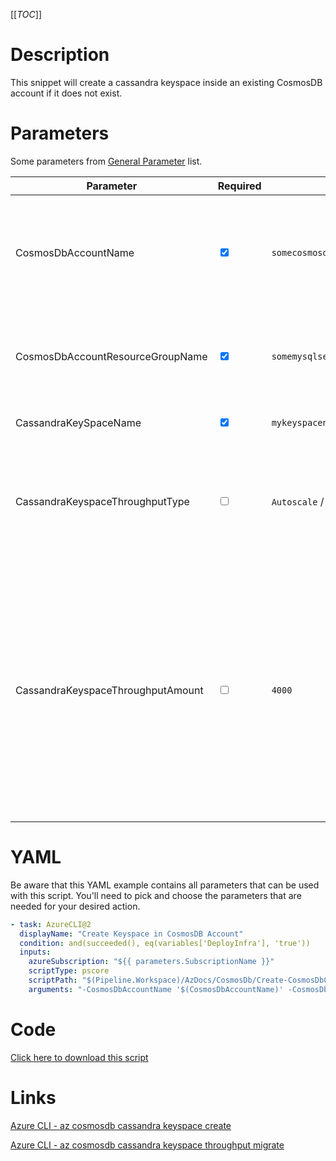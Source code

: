 [[_TOC_]]

# Description

This snippet will create a cassandra keyspace inside an existing CosmosDB account if it does not exist.

# Parameters

Some parameters from [General Parameter](/Azure/AzDocs-v1/Scripts) list.

| Parameter                         | Required                        | Example Value                               | Description                                                                                                                                                                                                                                          |
| --------------------------------- | ------------------------------- | ------------------------------------------- | ---------------------------------------------------------------------------------------------------------------------------------------------------------------------------------------------------------------------------------------------------- |
| CosmosDbAccountName               | <input type="checkbox" checked> | `somecosmosdb$(Release.EnvironmentName)`    | The name for the CosmosDB Account resource. It's recommended to use just alphanumerical characters and hyphens.                                                                                                                                      |
| CosmosDbAccountResourceGroupName  | <input type="checkbox" checked> | `somemysqlserver$(Release.EnvironmentName)` | The name of the resourcegroup you want your CosmosDB account to be created in                                                                                                                                                                        |
| CassandraKeySpaceName             | <input type="checkbox" checked> | `mykeyspacename`                            | The name of the keyspace to create.                                                                                                                                                                                                                  |
| CassandraKeyspaceThroughputType   | <input type="checkbox">         | `Autoscale` / `Manual`                      | The throughput type you want to specify for your keyspace. The options `Autoscale` and `Manual` are available.                                                                                                                                       |
| CassandraKeyspaceThroughputAmount | <input type="checkbox">         | `4000`                                      | The amount of RU's to specify per keyspace. When choosing `Autoscale` the range has to be between `4000 - 1000000` with increments of `1000` RU's. When choosing `Manual` the range has to be between `400 - 1000000` with increments of `100` RU's. |

# YAML

Be aware that this YAML example contains all parameters that can be used with this script. You'll need to pick and choose the parameters that are needed for your desired action.

```yaml
- task: AzureCLI@2
  displayName: "Create Keyspace in CosmosDB Account"
  condition: and(succeeded(), eq(variables['DeployInfra'], 'true'))
  inputs:
    azureSubscription: "${{ parameters.SubscriptionName }}"
    scriptType: pscore
    scriptPath: "$(Pipeline.Workspace)/AzDocs/CosmosDb/Create-CosmosDbCassandraKeyspace.ps1"
    arguments: "-CosmosDbAccountName '$(CosmosDbAccountName)' -CosmosDbAccountResourceGroupName '$(CosmosDbAccountResourceGroupName)' -CassandraKeySpaceName '$(CassandraKeySpaceName)' -CassandraKeyspaceThroughputType '$(CassandraKeyspaceThroughputType)' -CassandraKeyspaceThroughputAmount '$(CassandraKeyspaceThroughputAmount)'"
```

# Code

[Click here to download this script](../../../../../src/CosmosDb/Create-CosmosDbCassandraKeyspace.ps1)

# Links

[Azure CLI - az cosmosdb cassandra keyspace create](https://docs.microsoft.com/en-us/cli/azure/cosmosdb/cassandra/keyspace?view=azure-cli-latest#az_cosmosdb_cassandra_keyspace_create)

[Azure CLI - az cosmosdb cassandra keyspace throughput migrate](https://docs.microsoft.com/en-us/cli/azure/cosmosdb/cassandra/keyspace/throughput?view=azure-cli-latest#az_cosmosdb_cassandra_keyspace_throughput_migrate)
